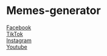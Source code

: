 # Memes-generator


<a href="https://www.facebook.com/zerocruch/">Facebook</a><br>
<a href="https://tiktok.com/@zerocruch">TikTok</a><br>
<a href="https://www.instagram.com/zerocruch_">Instagram</a><br>
<a href="https://www.youtube.com/@zerocruch">Youtube</a><br>
